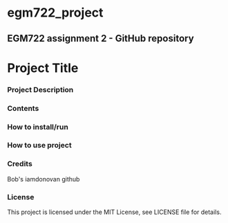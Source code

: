 # egm722_project
## EGM722 assignment 2 - GitHub repository
# Project Title
### Project Description

### Contents
### How to install/run
### How to use project
### Credits 
Bob's iamdonovan github
### License 
This project is licensed under the MIT License, see LICENSE file for details.
